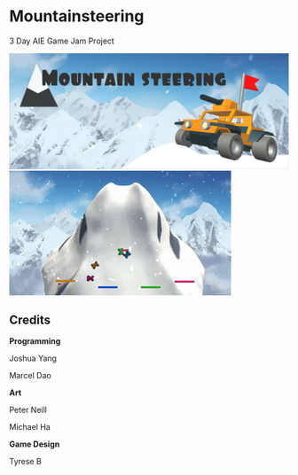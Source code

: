 # Mountainsteering

3 Day AIE Game Jam Project

![](Assets/logo.png)
![](Assets/demo.gif)

## Credits
**Programming**

Joshua Yang

Marcel Dao

**Art**

Peter Neill

Michael Ha

**Game Design**

Tyrese B
